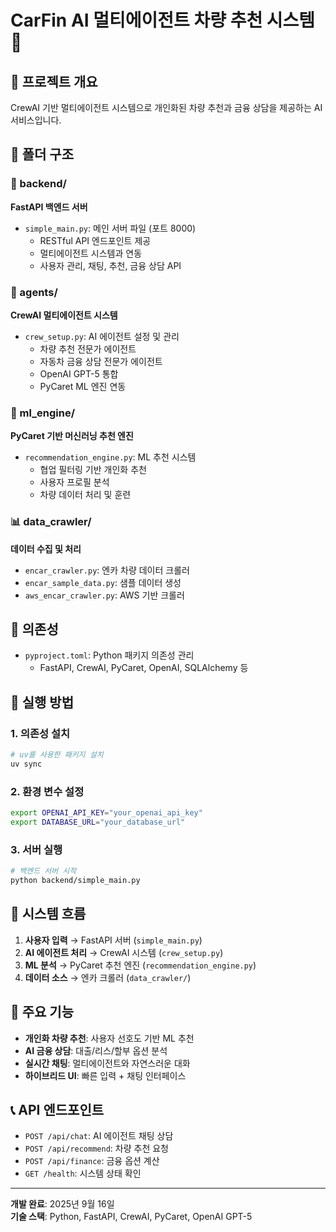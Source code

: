 # CarFin AI 멀티에이전트 차량 추천 시스템 📁

## 🚗 프로젝트 개요
CrewAI 기반 멀티에이전트 시스템으로 개인화된 차량 추천과 금융 상담을 제공하는 AI 서비스입니다.

## 📂 폴더 구조

### 🔧 backend/
**FastAPI 백엔드 서버**
- `simple_main.py`: 메인 서버 파일 (포트 8000)
  - RESTful API 엔드포인트 제공
  - 멀티에이전트 시스템과 연동
  - 사용자 관리, 채팅, 추천, 금융 상담 API

### 🤖 agents/
**CrewAI 멀티에이전트 시스템**
- `crew_setup.py`: AI 에이전트 설정 및 관리
  - 차량 추천 전문가 에이전트
  - 자동차 금융 상담 전문가 에이전트
  - OpenAI GPT-5 통합
  - PyCaret ML 엔진 연동

### 🧠 ml_engine/
**PyCaret 기반 머신러닝 추천 엔진**
- `recommendation_engine.py`: ML 추천 시스템
  - 협업 필터링 기반 개인화 추천
  - 사용자 프로필 분석
  - 차량 데이터 처리 및 훈련

### 📊 data_crawler/
**데이터 수집 및 처리**
- `encar_crawler.py`: 엔카 차량 데이터 크롤러
- `encar_sample_data.py`: 샘플 데이터 생성
- `aws_encar_crawler.py`: AWS 기반 크롤러

## 🔧 의존성
- `pyproject.toml`: Python 패키지 의존성 관리
  - FastAPI, CrewAI, PyCaret, OpenAI, SQLAlchemy 등

## 🚀 실행 방법

### 1. 의존성 설치
```bash
# uv를 사용한 패키지 설치
uv sync
```

### 2. 환경 변수 설정
```bash
export OPENAI_API_KEY="your_openai_api_key"
export DATABASE_URL="your_database_url"
```

### 3. 서버 실행
```bash
# 백엔드 서버 시작
python backend/simple_main.py
```

## 🔄 시스템 흐름

1. **사용자 입력** → FastAPI 서버 (`simple_main.py`)
2. **AI 에이전트 처리** → CrewAI 시스템 (`crew_setup.py`)
3. **ML 분석** → PyCaret 추천 엔진 (`recommendation_engine.py`)
4. **데이터 소스** → 엔카 크롤러 (`data_crawler/`)

## 🎯 주요 기능

- **개인화 차량 추천**: 사용자 선호도 기반 ML 추천
- **AI 금융 상담**: 대출/리스/할부 옵션 분석
- **실시간 채팅**: 멀티에이전트와 자연스러운 대화
- **하이브리드 UI**: 빠른 입력 + 채팅 인터페이스

## 📞 API 엔드포인트

- `POST /api/chat`: AI 에이전트 채팅 상담
- `POST /api/recommend`: 차량 추천 요청
- `POST /api/finance`: 금융 옵션 계산
- `GET /health`: 시스템 상태 확인

---
**개발 완료**: 2025년 9월 16일  
**기술 스택**: Python, FastAPI, CrewAI, PyCaret, OpenAI GPT-5